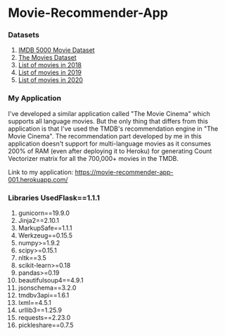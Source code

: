 # Movie-Recommender-App
### Datasets 

1. [IMDB 5000 Movie Dataset](https://www.kaggle.com/carolzhangdc/imdb-5000-movie-dataset)
2. [The Movies Dataset](https://www.kaggle.com/rounakbanik/the-movies-dataset)
3. [List of movies in 2018](https://en.wikipedia.org/wiki/List_of_American_films_of_2018)
4. [List of movies in 2019](https://en.wikipedia.org/wiki/List_of_American_films_of_2019)
5. [List of movies in 2020](https://en.wikipedia.org/wiki/List_of_American_films_of_2020)

### My Application

I've developed a similar application called "The Movie Cinema" which supports all language movies. But the only thing that differs from this application is that I've used the TMDB's recommendation engine in "The Movie Cinema". The recommendation part developed by me in this application doesn't support for multi-language movies as it consumes 200% of RAM (even after deploying it to Heroku) for generating Count Vectorizer matrix for all the 700,000+ movies in the TMDB. 

Link to my application: https://movie-recommender-app-001.herokuapp.com/

### Libraries UsedFlask==1.1.1
1. gunicorn==19.9.0
2. Jinja2==2.10.1
3. MarkupSafe==1.1.1
4. Werkzeug==0.15.5
5. numpy>=1.9.2
6. scipy>=0.15.1
7. nltk==3.5
8. scikit-learn>=0.18
9. pandas>=0.19
10. beautifulsoup4==4.9.1
11. jsonschema==3.2.0
12. tmdbv3api==1.6.1
13. lxml==4.5.1
14. urllib3==1.25.9
15. requests==2.23.0
16. pickleshare==0.7.5
